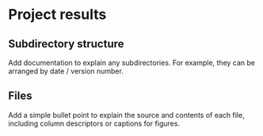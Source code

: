 # Project results

## Subdirectory structure

Add documentation to explain any subdirectories. For example, they can be arranged by date / version number.

## Files

Add a simple bullet point to explain the source and contents of each file, including column descriptors or captions for figures.
